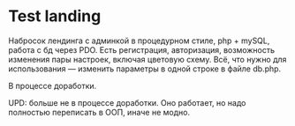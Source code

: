 # Test landing

Набросок лендинга с админкой в процедурном стиле, php + mySQL, работа с бд через PDO. Есть регистрация, авторизация, возможность изменения пары настроек, включая цветовую схему. Всё, что нужно для использования — изменить параметры в одной строке в файле db.php.

В процессе доработки.

UPD: больше не в процессе доработки. Оно работает, но надо полностью переписать в ООП, иначе не модно. 
